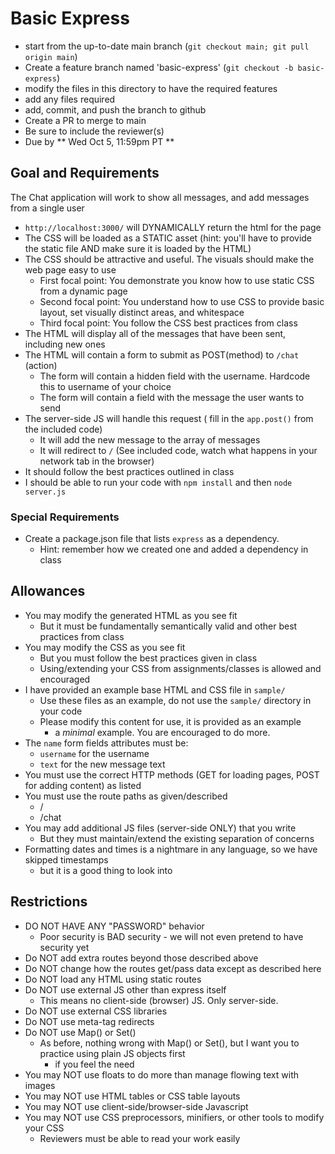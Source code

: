 # Basic Express

* start from the up-to-date main branch (`git checkout main; git pull origin main`)
* Create a feature branch named 'basic-express' (`git checkout -b basic-express`)
* modify the files in this directory to have the required features
* add any files required 
* add, commit, and push the branch to github
* Create a PR to merge to main
* Be sure to include the reviewer(s)  
* Due by ** Wed Oct 5, 11:59pm PT **

## Goal and Requirements

The Chat application will work to show all messages, and add messages from a single user

* `http://localhost:3000/` will DYNAMICALLY return the html for the page
* The CSS will be loaded as a STATIC asset (hint: you'll have to provide the static file AND make sure it is loaded by the HTML)
* The CSS should be attractive and useful.  The visuals should make the web page easy to use
  - First focal point: You demonstrate you know how to use static CSS from a dynamic page
  - Second focal point: You understand how to use CSS to provide basic layout, set visually distinct areas, and whitespace
  - Third focal point: You follow the CSS best practices from class
* The HTML will display all of the messages that have been sent, including new ones
* The HTML will contain a form to submit as POST(method) to `/chat` (action)
  * The form will contain a hidden field with the username.  Hardcode this to username of your choice
  * The form will contain a field with the message the user wants to send
* The server-side JS will handle this request ( fill in the `app.post()` from the included code)
  * It will add the new message to the array of messages
  * It will redirect to `/` (See included code, watch what happens in your network tab in the browser)
* It should follow the best practices outlined in class
* I should be able to run your code with `npm install` and then `node server.js`

### Special Requirements
* Create a package.json file that lists `express` as a dependency.  
  - Hint: remember how we created one and added a dependency in class

## Allowances
* You may modify the generated HTML as you see fit
    * But it must be fundamentally semantically valid and other best practices from class
* You may modify the CSS as you see fit
    * But you must follow the best practices given in class
    * Using/extending your CSS from assignments/classes is allowed and encouraged
* I have provided an example base HTML and CSS file in `sample/`
  - Use these files as an example, do not use the `sample/` directory in your code
  - Please modify this content for use, it is provided as an example
    - a _minimal_ example.  You are encouraged to do more.
* The `name` form fields attributes must be:
    * `username` for the username
    * `text` for the new message text
* You must use the correct HTTP methods (GET for loading pages, POST for adding content) as listed
* You must use the route paths as given/described
    * /
    * /chat
* You may add additional JS files (server-side ONLY) that you write
    * But they must maintain/extend the existing separation of concerns
* Formatting dates and times is a nightmare in any language, so we have skipped timestamps
  - but it is a good thing to look into

## Restrictions
* DO NOT HAVE ANY "PASSWORD" behavior
    * Poor security is BAD security - we will not even pretend to have security yet
* Do NOT add extra routes beyond those described above
* Do NOT change how the routes get/pass data except as described here
* Do NOT load any HTML using static routes
* Do NOT use external JS other than express itself
    * This means no client-side (browser) JS.  Only server-side.
* Do NOT use external CSS libraries
* Do NOT use meta-tag redirects
* Do NOT use Map() or Set()
  - As before, nothing wrong with Map() or Set(), but I want you to practice using plain JS objects first
    - if you feel the need
* You may NOT use floats to do more than manage flowing text with images
* You may NOT use HTML tables or CSS table layouts
* You may NOT use client-side/browser-side Javascript
* You may NOT use CSS preprocessors, minifiers, or other tools to modify your CSS
  * Reviewers must be able to read your work easily

